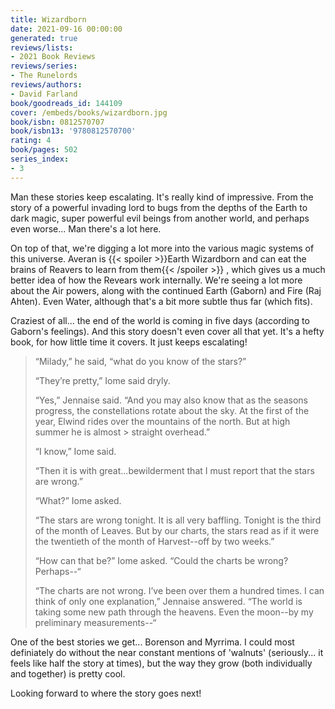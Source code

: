 ```yaml
---
title: Wizardborn
date: 2021-09-16 00:00:00
generated: true
reviews/lists:
- 2021 Book Reviews
reviews/series:
- The Runelords
reviews/authors:
- David Farland
book/goodreads_id: 144109
cover: /embeds/books/wizardborn.jpg
book/isbn: 0812570707
book/isbn13: '9780812570700'
rating: 4
book/pages: 502
series_index:
- 3
---
```

Man these stories keep escalating. It's really kind of impressive. From the story of a powerful invading lord to bugs from the depths of the Earth to dark magic, super powerful evil beings from another world, and perhaps even worse... Man there's a lot here.  

On top of that, we're digging a lot more into the various magic systems of this universe. Averan is  {{< spoiler >}}Earth Wizardborn and can eat the brains of Reavers to learn from them{{< /spoiler >}}  , which gives us a much better idea of how the Revears work internally. We're seeing a lot more about the Air powers, along with the continued Earth (Gaborn) and Fire (Raj Ahten). Even Water, although that's a bit more subtle thus far (which fits).  

<!--more-->

Craziest of all... the end of the world is coming in five days (according to Gaborn's feelings). And this story doesn't even cover all that yet. It's a hefty book, for how little time it covers. It just keeps escalating!  

>  “Milady,” he said, “what do you know of the stars?”  
> 
>  “They’re pretty,” Iome said dryly.  
> 
>  “Yes,” Jennaise said. “And you may also know that as the seasons progress, 
> the constellations rotate about the sky. At the first of the year, Elwind 
> rides over the mountains of the north. But at high summer he is almost > straight overhead.”  
> 
>  “I know,” Iome said.  
> 
>  “Then it is with great...bewilderment that I must report that the stars are 
> wrong.”  
> 
>  “What?” Iome asked.  
> 
>  “The stars are wrong tonight. It is all very baffling. Tonight is the third 
> of the month of Leaves. But by our charts, the stars read as if it were the 
> twentieth of the month of Harvest--off by two weeks.”  
> 
>  “How can that be?” Iome asked. “Could the charts be wrong? Perhaps--“  
> 
>  “The charts are not wrong. I’ve been over them a hundred times. I can think 
> of only one explanation,” Jennaise answered. “The world is taking some new 
> path through the heavens. Even the moon--by my preliminary measurements--“  

One of the best stories we get... Borenson and Myrrima. I could most definiately do without the near constant mentions of 'walnuts' (seriously... it feels like half the story at times), but the way they grow (both individually and together) is pretty cool.  

Looking forward to where the story goes next!